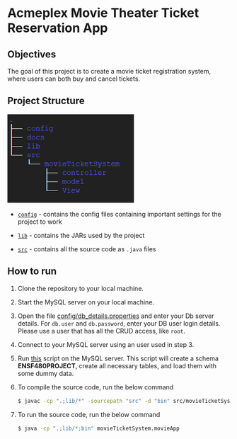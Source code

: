 # Acmeplex Movie Theater Ticket Reservation App


## Objectives
The goal of this project is to create a movie ticket registration system, where users can both buy and cancel tickets.


## Project Structure

![dir tree](images/structure.png)

+ [`config`](config) - contains the config files containing important settings for the project to work

+ [`lib`](lib) - contains the JARs used by the project

+ [`src`](src) - contains all the source code as `.java` files


## How to run

1. Clone the repository to your local machine.

2. Start the MySQL server on your local machine. 

3. Open the file [config/db_details.properties](config/db_details.properties) and enter your Db server details. For `db.user` and `db.password`, enter your DB user login details. Please use a user that has all the CRUD access, like `root`.

3. Connect to your MySQL server using an user used in step 3.

4. Run [this](ENSF480_Project_Database.sql) script on the MySQL server. This script will create a schema **ENSF480PROJECT**, create all necessary tables, and load them with some dummy data.

5. To compile the source code, run the below command
   ```bash
   $ javac -cp ".;lib/*" -sourcepath "src" -d "bin" src/movieTicketSystem/*java src/movieTicketSystem/controller/*java src/movieTicketSystem/model/*java src/movieTicketSystem/view/*java
   ```

6. To run the source code, run the below command
   ```bash
   $ java -cp ".;lib/*;bin" movieTicketSystem.movieApp
   ```


